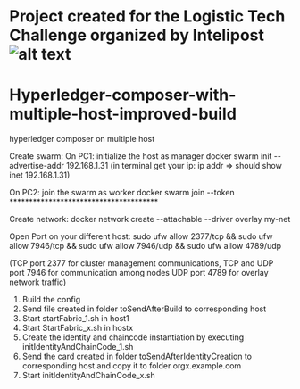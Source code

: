 # Project created for the Logistic Tech Challenge organized by Intelipost ![alt text](https://s3-sa-east-1.amazonaws.com/prod-jobsite-files.kenoby.com/uploads/intelipost-1522359842-intelipostpng.png")


# Hyperledger-composer-with-multiple-host-improved-build
hyperledger composer on multiple host

Create swarm:
On PC1: initialize the host as manager
	docker swarm init --advertise-addr 192.168.1.31 (in terminal get your ip: ip addr  => should show inet 192.168.1.31)

On PC2: join the swarm as worker
docker swarm join --token ************************************** 

Create network:
docker network create --attachable --driver overlay my-net

Open Port on your different host:
sudo ufw allow 2377/tcp && sudo ufw allow 7946/tcp && sudo ufw allow 7946/udp && sudo ufw allow 4789/udp

(TCP port 2377 for cluster management communications, TCP and UDP port 7946 for communication among nodes UDP port 4789 for overlay network traffic)

1. Build the config
2. Send file created in folder toSendAfterBuild to corresponding host
3. Start startFabric_1.sh in host1 
4. Start StartFabric_x.sh in hostx
5. Create the identity and chaincode instantiation by executing initIdentityAndChainCode_1.sh
6. Send the card created in folder toSendAfterIdentityCreation to corresponding host and copy it to folder orgx.example.com
7. Start initIdentityAndChainCode_x.sh

